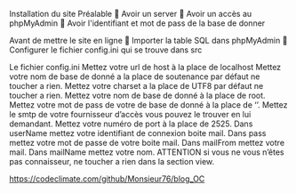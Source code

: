 Installation du site
Préalable
	Avoir un server 
	Avoir un accès au phpMyAdmin 
	Avoir l'identifiant et mot de pass de la base de donner 


Avant de mettre le site en ligne
	Importer la table SQL dans phpMyAdmin 
	Configurer le fichier config.ini qui se trouve dans src 

Le fichier config.ini
Mettez votre url de host à la place de localhost
Mettez votre nom de base de donné a la place de soutenance par défaut ne toucher a rien.
Mettez votre charset a la place de UTF8 par défaut ne toucher a rien.
Mettez votre nom de base de donné à la place de root.
Mettez votre mot de pass de votre de base de donné à la place de ‘’.
Mettez  le smtp de votre fournisseur d’accès vous pouvez le trouver en lui demandant.
Mettez votre numéro de port à la place de 2525.
Dans userName mettez votre identifiant de connexion boite mail.
Dans pass mettez votre mot de passe de votre boite mail.
Dans mailFrom mettez votre mail.
Dans mailName mettez votre nom.
ATTENTION si vous ne vous n’êtes pas connaisseur, ne toucher a rien dans la section view.

https://codeclimate.com/github/Monsieur76/blog_OC
